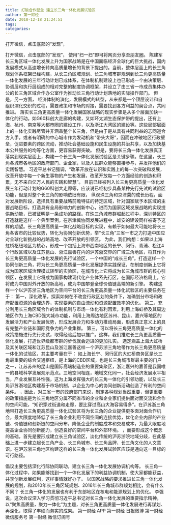 ```yaml
---
title: 打破合作壁垒 建立长三角一体化发展试验区
author: 第一财经
date: 2018-12-18 21:24:51
tags: 
categories: 
---
```

打开微信，点击底部的“发现”，
<!-- more -->
打开微信，点击底部的“发现”，
使用“扫一扫”即可将网页分享至朋友圈。
陈建军
长三角区域一体化发展上升为国家战略是在中国面临经济全球化的巨大挑战，国内发展模式从高速增长转向高质量增长的背景下提出的。当前，整体层面上的长三角规划体系框架已经构建，从长三角区域规划、长三角城市群规划到长三角更高质量一体化发展的三年行动计划已成体系，在体制机制建设上也已形成一个由决策层、协调层和执行层组成的相对完整的制度协调框架，并设立了由三省一市成员集体办公的长三角区域合作办公室作为推动长三角行动计划落地的实际操作部门。
但是，另一方面，
经济体制的演化，发展模式的转型，从来都是一个顶层设计和自组织演化交织的过程，需要政策和市场的对接，需要找到各方利益的契合点，共同推进。
落实长三角更高质量一体化发展国家战略的现实步骤是从多个层面加快一体化的行动。如G60科创大走廊的构建，又如环太湖生态保护带的提出，还有上海、杭州、南京等大都市圈的建设工作，以及浙江大湾区的建设等。这些局部层面上的一体化实践尽管并非涵盖整个长三角，但是由于是从具有共同利益的志同道合方入手，或者有明确的中心城市作为发动机和“带头大哥”，因而在冲破地区行政壁垒，促进要素的跨区流动，推动社会基础设施和民生设施的共治共享，以及加快基本公共服务的均等化方面，更容易获得突破。
但是，要将长三角一体化发展真正落实到现实层面上，构建一个长三角一体化发展试验区是关键步骤。在这里，长三角各城市各地区的政府部门、企业家，以及人民群众能够直接参与，并发挥他们的实践智慧。
习近平总书记强调，“改革开放在认识和实践上的每一次突破和发展，改革开放中每一个新生事物的产生和发展，改革开放每一个方面经验的创造和积累，无不来自亿万人民的实践和智慧”。
目前已经被列入长三角更高质量一体化发展三年行动计划的G60科创大走廊等，应该说已经初步具备某种先行先试的试验区功能，但是对整个长三角的影响依旧有限，
纵观珠三角和京津冀的成长历程，面对发展新阶段，选择具有重要战略前瞻特征的特定区域，针对国家赋予本区域的主要战略目标，打造具有全局影响力的创新中心，进而为国家区域发展战略的实现提供新动能，已被证明是一条成功的路径。在珠三角城市群崛起过程中，深圳特区的打造就是这样一个典型案例，在京津冀协同发展进程中，雄安的建设同样被寄予这样的期望。长三角更高质量一体化战略目标的实现，有赖于如何最大可能地将长三角各省市的比较优势，转化为协同创新优势，举“长三角”三省一市之力打造中国应对全球化新挑战的战略高地、改革开放的引领区。
为此，我们构想：如果以上海虹桥枢纽地区为核心，形成一个包括上海市西南地区的长宁、闵行、青浦、松江4个行政区域以及江苏昆山、浙江嘉善在内的沪苏浙交界的广域三角地区，将其作为长三角更高质量一体化发展的先行试验区，一个中国的“成长三角”。打造这样一个协同创新三角，将为长三角更高质量一体化发展提供实践保证，在制度创新上它将成为国家区域治理模式转型的实验区，在城市化上它将成为长三角城市群的核心引领区，在发展上它将成为国家构建现代化产业体系先行区，在国际经济格局上，它将成为中国对外开放的新高地，成为中国攀登全球价值链高端的新引擎。
构建这样一个以沪苏浙三角地区为空间平台的长三角更高质量一体化试验区的主要任务在于：
第一，深化改革，探索如何在不改变行政区划的条件下，准确划分市场和政府配置资源的合理边界，实现要素的自由流动和资源配置效率的优化。
第二，充分利用长三角区域合作的体制机制与市场一体化有利因素，利用上海虹桥及其周边地区作为上海CBD强大城市功能，利用上海周边地区苏州、昆山、嘉兴等地区的发展活力和产业发展优势，形成发展合力和多动力推动局面，形成真正意义上的具有完整产业链和国际竞争力的产业集群。
第三，可以将长三角更高质量一体化的政策措施进行先行先试，取得经验后加以推广。这样，我们推进长三角更高质量一体化发展，打造世界级都市群的步伐就会迈进的更加扎实。
选定涵盖上海大虹桥及其关联区域和江苏昆山及浙江嘉善这样一个沪苏浙三角地带作为长三角更高质量一体化的试验区，其主要考量在于：
如上海长宁、闵行区的大虹桥商务区是长三角最重要的综合交通枢纽，是上海的CBD区域，也是长三角城市群最主要的门户之一，江苏苏州的昆山是国际高端制造业的重要集聚区，浙江嘉兴的嘉善是我国唯一的县域科学发展观示范点。三地空间相连，地域文化同一，社会经济发展水平相当，产业发展互补性强，这为上海发挥强大的长三角一体化的引领功能，以及长三角沪苏浙地区构建基于市场机制，以企业为中心的协同创新活动创造了有利的空间条件。
，因此，对三省一市的政府部门来说，制定各种规划当然重要，但更重要的政策措施是为长三角地区分属不同省市的企业和企业家们提供面对面交流和合作的空间可能，“知识穿过街道和走廊，要比穿过高山大海容易得多”。在沪苏浙三角地带打造长三角更高质量一体化试验区将为长三角的企业提供更多面对面合作机会，最大限度地降低了长三角企业利用不同空间的连接优势，优化企业内部的产业链、价值链和创新链的空间分布，降低企业的制度成本和交易成本，为最大限度地提高企业协同创新能力，创造良好的空间平台和外部环境。
，而要形成这个概念的基础，首先是要形成建立长三角试验区，淡化传统的沪苏浙晥地域分歧，在此基础上进一步建立起长三角产业、长三角城市、长三角品牌、长三角文化的人文意识。在沪苏浙三角地区构建这样的长三角一体化发展试验区应该是通向这一目标的可行路径。
 
 
倡议主要包括深化行际协同联动，建立长三角一体化发展协调机构等。
长三角一体化过程中，如果能够找到一个一体化发展下的利益协调机制，使大家都能获益，共享创新发展红利，这样事情就好办了。
以国家战略的要求推进长三角一体化发展的规划，和2010年长三角区域规划、2016年长三角城市群规划相比，会有什么不同？
长三角一体化的发展也有利于东部地区在核电和能源规划上的优化。
李强说，这次会议深入学习贯彻习近平总书记对长三角一体化发展的重要指示精神，以“聚焦高质量，聚力一体化”为主题，对长三角更高质量一体化发展进行再谋划、再深化，取得了丰硕而务实的成果。
第一财经
APP
第一财经
日报微博
第一财经
微信服务号
第一财经
微信订阅号
